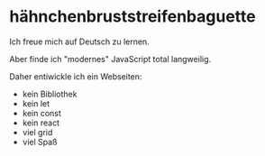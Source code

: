 # hähnchenbruststreifenbaguette

Ich freue mich auf Deutsch zu lernen.

Aber finde ich "modernes" JavaScript total langweilig.

Daher entiwickle ich ein Webseiten:

- kein Bibliothek
- kein let
- kein const
- kein react
- viel grid
- viel Spaß
